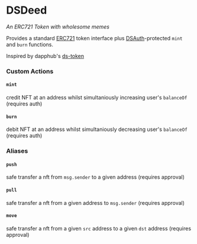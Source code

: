 
# DSDeed

_An ERC721 Token with wholesome memes_

Provides a standard [ERC721](https://eips.ethereum.org/EIPS/eip-721) token interface plus [DSAuth](https://dapp.tools/dappsys/ds-auth)-protected `mint` and `burn` functions.

Inspired by dapphub's [ds-token](https://github.com/dapphub/ds-token)

### Custom Actions

#### `mint`
credit NFT at an address whilst simultaniously increasing user's `balanceOf`
(requires auth)

#### `burn`
debit NFT at an address whilst simultaniously decreasing user's `balanceOf`
(requires auth)

### Aliases

#### `push`
safe transfer a nft from `msg.sender` to a given address (requires approval)

#### `pull`
safe transfer a nft from a given address to `msg.sender` (requires approval)

#### `move`
safe transfer a nft from a given `src` address to a given `dst` address (requires approval)
